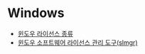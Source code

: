﻿# Windows
- [윈도우 라이선스 종류](https://github.com/che-free/dev-note/blob/main/Windows/%EC%9C%88%EB%8F%84%EC%9A%B0%20%EB%9D%BC%EC%9D%B4%EC%84%A0%EC%8A%A4%20%EC%A2%85%EB%A5%98.md)
- [윈도우 소프트웨어 라이선스 관리 도구(slmgr)](https://github.com/che-free/dev-note/blob/main/Windows/%EC%9C%88%EB%8F%84%EC%9A%B0%20%EC%86%8C%ED%94%84%ED%8A%B8%EC%9B%A8%EC%96%B4%20%EB%9D%BC%EC%9D%B4%EC%84%A0%EC%8A%A4%20%EA%B4%80%EB%A6%AC%20%EB%8F%84%EA%B5%AC(slmgr).md)

